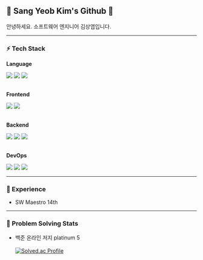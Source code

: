<h2 align="left">🐾 Sang Yeob Kim's Github 🐾</h2>
안녕하세요. 소프트웨어 엔지니어 김상엽입니다.

---

<h3 align="left">⚡️ Tech Stack </h3>
<div align=left> 

  <p><strong>Language</strong></p>  
  <img src="https://img.shields.io/badge/c++-00599C?style=for-the-badge&logo=c%2B%2B&logoColor=white">
  <img src="https://img.shields.io/badge/javascript-F7DF1E?style=for-the-badge&logo=javascript&logoColor=black"> 
  <img src="https://img.shields.io/badge/TypeScript-3178C6?style=for-the-badge&logo=typescript&logoColor=white">
  <br/><br/>
  
  <p><strong>Frontend</strong></p>
  <img src="https://img.shields.io/badge/React.JS-61DAFB?style=for-the-badge&logo=react&logoColor=black">
  <img src="https://img.shields.io/badge/NEXT.JS-000000?style=for-the-badge&logo=nextdotjs&logoColor=white">
  <br/><br/>
  
  <p><strong>Backend</strong></p>
  <img src="https://img.shields.io/badge/Node.js-339933?style=for-the-badge&logo=node.js&logoColor=white">
  <img src="https://img.shields.io/badge/express-000000?style=for-the-badge&logo=express&logoColor=white">
  <img src="https://img.shields.io/badge/mysql-4479A1?style=for-the-badge&logo=mysql&logoColor=white"> 
  <br/><br/>
  
  <p><strong>DevOps</strong></p>
  <img src="https://img.shields.io/badge/AWS-232F3E?style=for-the-badge&logo=amazonaws&logoColor=white"> 
  <img src="https://img.shields.io/badge/githubactions-2B8CFF?style=for-the-badge&logo=githubactions&logoColor=white"> 
  <img src="https://img.shields.io/badge/docker-2668EF?style=for-the-badge&logo=docker&logoColor=white"> 
  

</div>

---

<h3 align="left">🚀 Experience </h3>

- SW Maestro 14th

---
 
<h3 align="left">📌 Problem Solving Stats </h3>

- 백준 온라인 저지 platinum 5<br/><br/>
  [![Solved.ac Profile](http://mazassumnida.wtf/api/v2/generate_badge?boj=yeobi_01)](https://solved.ac/yeobi_01/)

<!--
---

<h3 align="left">📌 Github Stats </h3>

![Anurag's GitHub stats](https://github-readme-stats.vercel.app/api?username=yeobi01&show_icons=true&theme=radical)<br/>
[![Top Langs](https://github-readme-stats.vercel.app/api/top-langs/?username=yeobi01&layout=compact)](https://github.com/anuraghazra/github-readme-stats) -->

<!--
### Hi there 👋
**yeobi01/yeobi01** is a ✨ _special_ ✨ repository because its `README.md` (this file) appears on your GitHub profile.

Here are some ideas to get you started:

- 🔭 I’m currently working on ...
- 🌱 I’m currently learning ...
- 👯 I’m looking to collaborate on ...
- 🤔 I’m looking for help with ...
- 💬 Ask me about ...
- 📫 How to reach me: ...
- 😄 Pronouns: ...
- ⚡ Fun fact: ...
-->
